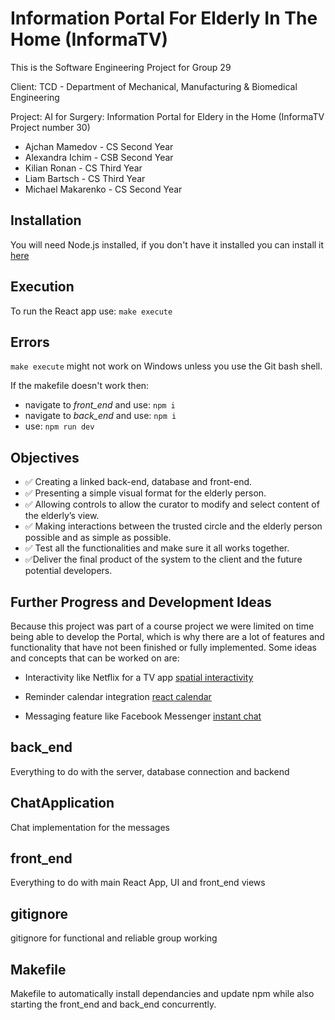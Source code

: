 # Information Portal For Elderly In The Home (InformaTV)

This is the Software Engineering Project for Group 29

Client: TCD - Department of Mechanical, Manufacturing & Biomedical Engineering

Project: AI for Surgery: Information Portal for Eldery in the Home (InformaTV Project number 30)

- Ajchan Mamedov - CS Second Year
- Alexandra Ichim - CSB Second Year
- Kilian Ronan - CS Third Year
- Liam Bartsch - CS Third Year
- Michael Makarenko - CS Second Year

## Installation

You will need Node.js installed, if you don't have it installed you can install it [here](https://nodejs.org/en/download/current/)

## Execution

To run the React app use: `make execute`

## Errors

`make execute` might not work on Windows unless you use the Git bash shell.

If the makefile doesn't work then:

- navigate to _front_end_ and use: `npm i`
- navigate to _back_end_ and use: `npm i`
- use: `npm run dev`

## Objectives

- :white_check_mark: Creating a linked back-end, database and front-end.
- :white_check_mark: Presenting a simple visual format for the elderly person.
- :white_check_mark: Allowing controls to allow the curator to modify and select content of the elderly’s view.
- :white_check_mark: Making interactions between the trusted circle and the elderly person possible and as simple as possible.
- :white_check_mark: Test all the functionalities and make sure it all works together.
- :white_check_mark:Deliver the final product of the system to the client and the future potential developers.

## Further Progress and Development Ideas

Because this project was part of a course project we were limited on time being able to develop the Portal, which is why there are a lot of features and functionality that have not been finished or fully implemented. Some ideas and concepts that can be worked on are:

- Interactivity like Netflix for a TV app [spatial interactivity](https://github.com/NoriginMedia/react-spatial-navigation)

- Reminder calendar integration [react calendar](https://www.npmjs.com/package/react-reminder-calendar)

- Messaging feature like Facebook Messenger [instant chat](https://github.com/paul-pagnan/react-instant-chat)

## back_end

Everything to do with the server, database connection and backend

## ChatApplication

Chat implementation for the messages

## front_end

Everything to do with main React App, UI and front_end views

## gitignore

gitignore for functional and reliable group working

## Makefile

Makefile to automatically install dependancies and update npm while also starting the front_end and back_end concurrently.

